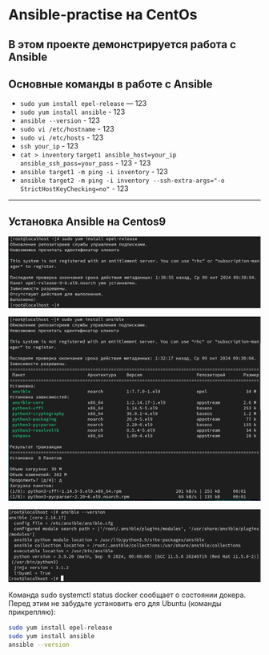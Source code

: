 # Ansible-practise на CentOs

В этом проекте демонстрируется работа с Ansible
---

## Основные команды в работе с Ansible

- `sudo yum install epel-release` — 123
- `sudo yum install ansible` - 123
- `ansible --version` - 123
- `sudo vi /etc/hostname` - 123
- `sudo vi /etc/hosts` - 123
- `ssh your_ip` - 123
- `cat > inventory` `target1 ansible_host=your_ip ansible_ssh_pass=your_pass` - 123 - 123
- `ansible target1 -m ping -i inventory` - 123
- `ansible target2 -m ping -i inventory --ssh-extra-args="-o StrictHostKeyChecking=no"` - 123
---

## Установка Ansible на Centos9

<p align="center">
  <img src="https://github.com/exeleron07/ansible-practice/blob/fcb390092d48468490d85d98b508acc69ac6ad48/img/1.png" alt="Header">
</p>
<p align="center">
  <img src="https://github.com/exeleron07/ansible-practice/blob/fcb390092d48468490d85d98b508acc69ac6ad48/img/2.png" alt="Header">
</p>
<p align="center">
  <img src="https://github.com/exeleron07/ansible-practice/blob/fcb390092d48468490d85d98b508acc69ac6ad48/img/3.png" alt="Header">
</p>

Команда sudo systemctl status docker сообщает о состоянии докера. Перед этим не забудьте установить его для Ubuntu (команды прикрепляю):

```bash
sudo yum install epel-release
sudo yum install ansible
ansible --version
```
